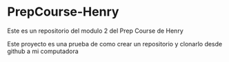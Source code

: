 # PrepCourse-Henry
Este es un repositorio del modulo 2 del Prep Course de Henry

Este proyecto es una prueba de como crear un repositorio y clonarlo desde github a mi computadora
